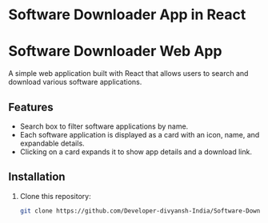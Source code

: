 # Software Downloader App in React
 
# Software Downloader Web App

A simple web application built with React that allows users to search and download various software applications.

## Features

- Search box to filter software applications by name.
- Each software application is displayed as a card with an icon, name, and expandable details.
- Clicking on a card expands it to show app details and a download link.

## Installation

1. Clone this repository:
   ```bash
   git clone https://github.com/Developer-divyansh-India/Software-Downloader-App-in-React
